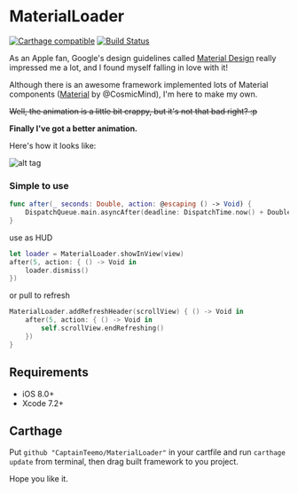 # MaterialLoader
[![Carthage compatible](https://img.shields.io/badge/Carthage-compatible-4BC51D.svg?style=flat)](https://github.com/Carthage/Carthage)
[![Build Status](https://travis-ci.org/CaptainTeemo/MaterialLoader.svg?branch=master)](https://travis-ci.org/CaptainTeemo/MaterialLoader)

As an Apple fan, Google's design guidelines called [Material Design](https://www.google.com/design/spec/material-design) really impressed me a lot, and I found myself falling in love with it!

Although there is an awesome framework implemented lots of Material components ([Material](https://github.com/CosmicMind/Material.git) by @CosmicMind), I'm here to make my own.


~~Well, the animation is a little bit crappy, but it's not that bad right? :p~~

**Finally I've got a better animation.**

Here's how it looks like:


![alt tag](https://raw.github.com/CaptainTeemo/MaterialLoader/master/demo.gif)


### Simple to use

```swift
func after(_ seconds: Double, action: @escaping () -> Void) {
    DispatchQueue.main.asyncAfter(deadline: DispatchTime.now() + Double(Int64(NSEC_PER_SEC) * Int64(seconds)) / Double(NSEC_PER_SEC), execute: action)
}
```

use as HUD
```swift
let loader = MaterialLoader.showInView(view)
after(5, action: { () -> Void in
    loader.dismiss()
})
```

or pull to refresh

```swift
MaterialLoader.addRefreshHeader(scrollView) { () -> Void in
    after(5, action: { () -> Void in
        self.scrollView.endRefreshing()
    })
}
```

## Requirements
* iOS 8.0+
* Xcode 7.2+

## Carthage
Put `github "CaptainTeemo/MaterialLoader"` in your cartfile and run `carthage update` from terminal, then drag built framework to you project.

Hope you like it.
